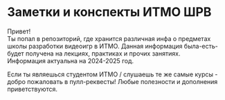 # Заметки и конспекты ИТМО ШРВ
Привет!  
Ты попал в репозиторий, где хранится различная инфа о предметах школы разработки видеоигр в ИТМО. Данная информация была-есть-будет получена на лекциях, практиках и прочих занятиях.  
Информация актуальна на 2024-2025 год.

Если ты являешься студентом ИТМО / слушаешь те же самые курсы - добро пожаловать в пулл-реквесты! Любые полезности и дополнения приветствуются.
